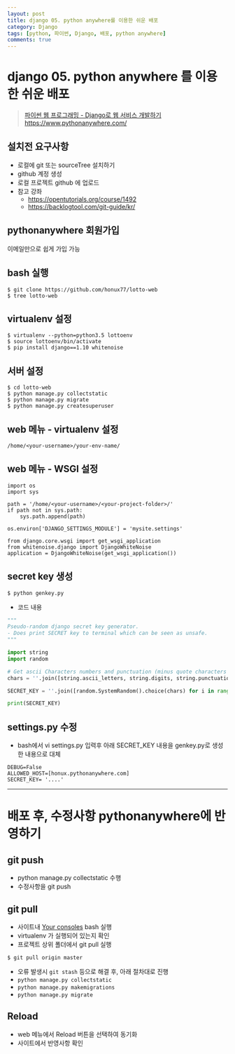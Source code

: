 ```yaml
---
layout: post
title: django 05. python anywhere를 이용한 쉬운 배포
category: Django
tags: [python, 파이썬, Django, 배포, python anywhere]
comments: true
---
```

# django 05. python anywhere 를 이용한 쉬운 배포
> [파이썬 웹 프로그래밍 - Django로 웹 서비스 개발하기 ](https://www.inflearn.com/course/django-%ED%8C%8C%EC%9D%B4%EC%8D%AC-%EC%9E%A5%EA%B3%A0-%EA%B0%95%EC%A2%8C/)       
https://www.pythonanywhere.com/

## 설치전 요구사항
- 로컬에 git 또는 sourceTree 설치하기
- github 계정 생성
- 로컬 프로젝트 github 에 업로드
- 참고 강좌
    - https://opentutorials.org/course/1492
    - https://backlogtool.com/git-guide/kr/

## pythonanywhere 회원가입
이메일만으로 쉽게 가입 가능

## bash 실행
```
$ git clone https://github.com/honux77/lotto-web
$ tree lotto-web
```

## virtualenv 설정
```
$ virtualenv --python=python3.5 lottoenv
$ source lottoenv/bin/activate
$ pip install django==1.10 whitenoise
```

## 서버 설정
```
$ cd lotto-web
$ python manage.py collectstatic
$ python manage.py migrate
$ python manage.py createsuperuser
```

## web 메뉴 - virtualenv 설정
```
/home/<your-username>/your-env-name/
```


## web 메뉴 - WSGI 설정
```
import os
import sys

path = '/home/<your-username>/<your-project-folder>/'  
if path not in sys.path:
    sys.path.append(path)

os.environ['DJANGO_SETTINGS_MODULE'] = 'mysite.settings'

from django.core.wsgi import get_wsgi_application
from whitenoise.django import DjangoWhiteNoise
application = DjangoWhiteNoise(get_wsgi_application())
```

## secret key 생성
```
$ python genkey.py
```
- 코드 내용

```python
"""
Pseudo-random django secret key generator.
- Does print SECRET key to terminal which can be seen as unsafe.
"""

import string
import random

# Get ascii Characters numbers and punctuation (minus quote characters as they could terminate string).
chars = ''.join([string.ascii_letters, string.digits, string.punctuation]).replace('\'', '').replace('"', '').replace('\\', '')

SECRET_KEY = ''.join([random.SystemRandom().choice(chars) for i in range(50)])

print(SECRET_KEY)
```

## settings.py 수정
- bash에서 vi settings.py 입력후 아래 SECRET_KEY 내용을 genkey.py로 생성한 내용으로 대체

```
DEBUG=False
ALLOWED_HOST=[honux.pythonanywhere.com]
SECRET_KEY= '....'
```

----

# 배포 후, 수정사항 pythonanywhere에 반영하기

## git push
- python manage.py collectstatic 수행
- 수정사항을 git push

## git pull
- 사이트내 [Your consoles](https://www.pythonanywhere.com/user/siwabada/consoles/) bash 실행
- virtualenv 가 실행되어 있는지 확인
- 프로젝트 상위 폴더에서 git pull 실행
```shell
$ git pull origin master
```
- 오류 발생시 `git stash` 등으로 해결 후, 아래 절차대로 진행
- `python manage.py collectstatic`
- `python manage.py makemigrations`
- `python manage.py migrate`

## Reload
- web 메뉴에서 Reload 버튼을 선택하여 동기화
- 사이트에서 반영사항 확인
